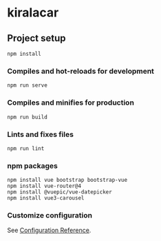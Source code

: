 # kiralacar

## Project setup
```
npm install
```

### Compiles and hot-reloads for development
```
npm run serve
```

### Compiles and minifies for production
```
npm run build
```

### Lints and fixes files
```
npm run lint
```
### npm packages
```
npm install vue bootstrap bootstrap-vue
npm install vue-router@4
npm install @vuepic/vue-datepicker
npm install vue3-carousel
```

### Customize configuration
See [Configuration Reference](https://cli.vuejs.org/config/).
